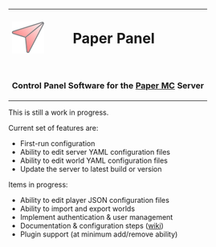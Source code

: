 <table align="center">
<tr>
  <td><img src="./assets/logo/paper-panel-logo-512-512.png" width="64"/></td>
  <td><h1>Paper Panel<h1></td>
</tr>
<tr>
  <td colspan="2">
    <h3>Control Panel Software for the <a href="https://papermc.io/software/paper">Paper MC</a> Server</h3>
  </td>
</tr>
</table>

This is still a work in progress.

Current set of features are:
- First-run configuration
- Ability to edit server YAML configuration files
- Ability to edit world YAML configuration files
- Update the server to latest build or version

Items in progress:
- Ability to edit player JSON configuration files
- Ability to import and export worlds
- Implement authentication & user management
- Documentation & configuration steps ([wiki](https://github.com/AtomicSponge/paper-panel/wiki))
- Plugin support (at minimum add/remove ability)
